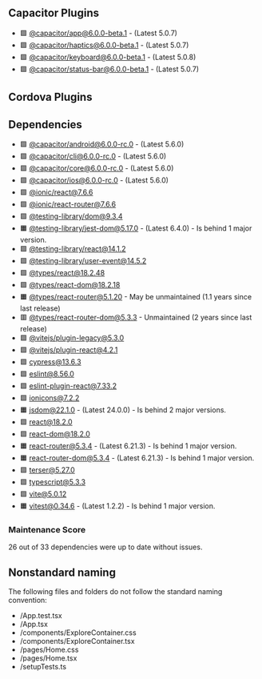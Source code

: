 ## Capacitor Plugins

- 🟩 [@capacitor/app@6.0.0-beta.1](https://github.com/ionic-team/capacitor-plugins.git) - (Latest 5.0.7)
- 🟩 [@capacitor/haptics@6.0.0-beta.1](https://github.com/ionic-team/capacitor-plugins.git) - (Latest 5.0.7)
- 🟩 [@capacitor/keyboard@6.0.0-beta.1](https://github.com/ionic-team/capacitor-plugins.git) - (Latest 5.0.8)
- 🟩 [@capacitor/status-bar@6.0.0-beta.1](https://github.com/ionic-team/capacitor-plugins.git) - (Latest 5.0.7)
## Cordova Plugins

## Dependencies

- 🟩 [@capacitor/android@6.0.0-rc.0](https://github.com/ionic-team/capacitor.git) - (Latest 5.6.0)
- 🟩 [@capacitor/cli@6.0.0-rc.0](https://github.com/ionic-team/capacitor.git) - (Latest 5.6.0)
- 🟩 [@capacitor/core@6.0.0-rc.0](https://github.com/ionic-team/capacitor.git) - (Latest 5.6.0)
- 🟩 [@capacitor/ios@6.0.0-rc.0](https://github.com/ionic-team/capacitor.git) - (Latest 5.6.0)
- 🟩 [@ionic/react@7.6.6](https://github.com/ionic-team/ionic-framework.git)
- 🟩 [@ionic/react-router@7.6.6](https://github.com/ionic-team/ionic-framework.git)
- 🟩 [@testing-library/dom@9.3.4](https://github.com/testing-library/dom-testing-library.git)
- 🟧 [@testing-library/jest-dom@5.17.0](https://github.com/testing-library/jest-dom.git) - (Latest 6.4.0) - Is behind 1 major version.
- 🟩 [@testing-library/react@14.1.2](https://github.com/testing-library/react-testing-library.git)
- 🟩 [@testing-library/user-event@14.5.2](https://github.com/testing-library/user-event.git)
- 🟩 [@types/react@18.2.48](https://github.com/DefinitelyTyped/DefinitelyTyped.git)
- 🟩 [@types/react-dom@18.2.18](https://github.com/DefinitelyTyped/DefinitelyTyped.git)
- 🟧 [@types/react-router@5.1.20](https://github.com/DefinitelyTyped/DefinitelyTyped.git) - May be unmaintained (1.1 years since last release)
- 🟥 [@types/react-router-dom@5.3.3](https://github.com/DefinitelyTyped/DefinitelyTyped.git) - Unmaintained (2 years since last release)
- 🟩 [@vitejs/plugin-legacy@5.3.0](https://github.com/vitejs/vite.git)
- 🟩 [@vitejs/plugin-react@4.2.1](https://github.com/vitejs/vite-plugin-react.git)
- 🟩 [cypress@13.6.3](https://github.com/cypress-io/cypress.git)
- 🟩 [eslint@8.56.0](https://github.com/eslint/eslint.git)
- 🟩 [eslint-plugin-react@7.33.2](https://github.com/jsx-eslint/eslint-plugin-react.git)
- 🟩 [ionicons@7.2.2](https://github.com/ionic-team/ionicons.git)
- 🟧 [jsdom@22.1.0](https://github.com/jsdom/jsdom.git) - (Latest 24.0.0) - Is behind 2 major versions.
- 🟩 [react@18.2.0](https://github.com/facebook/react.git)
- 🟩 [react-dom@18.2.0](https://github.com/facebook/react.git)
- 🟧 [react-router@5.3.4](https://github.com/remix-run/react-router.git) - (Latest 6.21.3) - Is behind 1 major version.
- 🟧 [react-router-dom@5.3.4](https://github.com/remix-run/react-router.git) - (Latest 6.21.3) - Is behind 1 major version.
- 🟩 [terser@5.27.0](https://github.com/terser/terser.git)
- 🟩 [typescript@5.3.3](https://github.com/Microsoft/TypeScript.git)
- 🟩 [vite@5.0.12](https://github.com/vitejs/vite.git)
- 🟧 [vitest@0.34.6](https://github.com/vitest-dev/vitest.git) - (Latest 1.2.2) - Is behind 1 major version.
### Maintenance Score
26 out of 33 dependencies were up to date without issues.



## Nonstandard naming
The following files and folders do not follow the standard naming convention:

- /App.test.tsx
- /App.tsx
- /components/ExploreContainer.css
- /components/ExploreContainer.tsx
- /pages/Home.css
- /pages/Home.tsx
- /setupTests.ts
